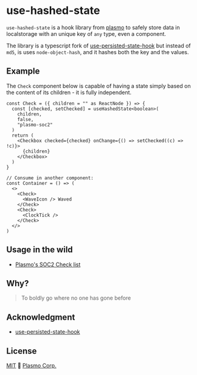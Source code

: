 # use-hashed-state

`use-hashed-state` is a hook library from [plasmo](https://www.plasmo.com/) to safely store data in localstorage with an unique key of `any` type, even a component.

The library is a typescript fork of [use-persisted-state-hook](https://github.com/giovannibenussi/use-persisted-state-hook) but instead of `md5`, is uses `node-object-hash`, and it hashes both the key and the values.

## Example

The `Check` component below is capable of having a state simply based on the content of its children - it is fully independent.

```tsx
const Check = ({ children = "" as ReactNode }) => {
  const [checked, setChecked] = useHashedState<boolean>(
    children,
    false,
    "plasmo-soc2"
  )
  return (
    <Checkbox checked={checked} onChange={() => setChecked((c) => !c)}>
      {children}
    </Checkbox>
  )
}

// Consume in another component:
const Container = () => (
  <>
    <Check>
      <WaveIcon /> Waved
    </Check>
    <Check>
      <ClockTick />
    </Check>
  </>
)
```

## Usage in the wild

- [Plasmo's SOC2 Check list](https://www.plasmo.com/soc2)

## Why?

> To boldly go where no one has gone before

## Acknowledgment

- [use-persisted-state-hook](https://github.com/giovannibenussi/use-persisted-state-hook)

## License

[MIT](./license) 🖖 [Plasmo Corp.](https://plasmo.com)
